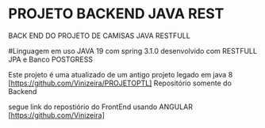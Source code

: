 # PROJETO BACKEND JAVA REST
BACK END DO PROJETO DE CAMISAS JAVA RESTFULL

#Linguagem em uso JAVA 19 com spring 3.1.0 desenvolvido com RESTFULL JPA e Banco POSTGRESS

Este projeto é uma atualizado de um antigo projeto legado em java 8 [https://github.com/Vinizeira/PROJETOPTL]
Repositório somente do Backend

 segue link do repostiório do FrontEnd usando ANGULAR [https://github.com/Vinizeira]

